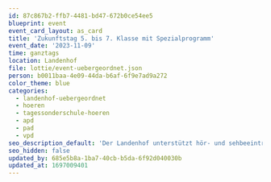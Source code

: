 ```yaml
---
id: 87c867b2-ffb7-4481-bd47-672b0ce54ee5
blueprint: event
event_card_layout: as_card
title: 'Zukunftstag 5. bis 7. Klasse mit Spezialprogramm'
event_date: '2023-11-09'
time: ganztags
location: Landenhof
file: lottie/event-uebergeordnet.json
person: b0011baa-4e09-44da-b6af-6f9e7ad9a272
color_theme: blue
categories:
  - landenhof-uebergeordnet
  - hoeren
  - tagessonderschule-hoeren
  - apd
  - pad
  - vpd
seo_description_default: 'Der Landenhof unterstützt hör- und sehbeeinträchtigte Kinder & Jugendliche in ihrem selbstbestimmten Leben durch Förderung ihrer Fähigkeiten & Entwicklung'
seo_hidden: false
updated_by: 685e5b8a-1ba7-40cb-b5da-6f92d040030b
updated_at: 1697009401
---
```

